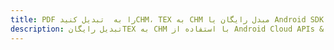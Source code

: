 ---title: PDF را به  تبدیل کنیدCHM، TEX به CHM مبدل رایگان یا Android SDKdescription: تبدیل رایگانTEX به CHM با استفاده از Android Cloud APIs & SDK همچنین اسناد PDF را در Cloud ایجاد، ویرایش و رندر کنید.---